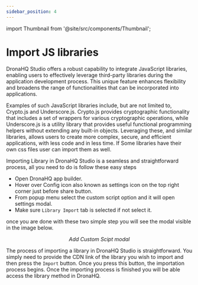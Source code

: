 ```yaml
---
sidebar_position: 4
---
```


import Thumbnail from '@site/src/components/Thumbnail';

# Import JS libraries

DronaHQ Studio offers a robust capability to integrate JavaScript libraries, enabling users to effectively leverage third-party libraries during the application development process. This unique feature enhances flexibility and broadens the range of functionalities that can be incorporated into applications.

Examples of such JavaScript libraries include, but are not limited to, Crypto.js and Underscore.js. Crypto.js provides cryptographic functionality that includes a set of wrappers for various cryptographic operations, while Underscore.js is a utility library that provides useful functional programming helpers without extending any built-in objects. Leveraging these, and similar libraries, allows users to create more complex, secure, and efficient applications, with less code and in less time. If Some libraries have their own css files user can import them as well.

Importing Library in DronaHQ Studio is a seamless and straightforward process, all you need to do is follow these easy steps

- Open DronaHQ app builder.
- Hover over Config icon also known as settings icon on the top right corner just before share button.
- From popup menu select the custom script option and it will open settings modal.
- Make sure `Library Import` tab is selected if not select it. 

once you are done with these two simple step you will see the modal visible in the image below.

<figure>
  <Thumbnail src="/img/app-scripting-and-code/import-js-libraries/importing-library.png" alt="Add Custom Scipt modal" />
  <figcaption align = "center"><i>Add Custom Scipt modal</i></figcaption>
</figure>


The process of importing a library in DronaHQ Studio is straightforward. You simply need to provide the CDN link of the library you wish to import and then press the `Import` button. Once you press this button, the importation process begins. Once the importing process is finished you will be able access the library method in DronaHQ.